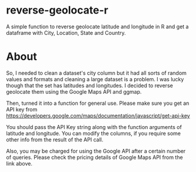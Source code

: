 # reverse-geolocate-r
A simple function to reverse geolocate latitude and longitude in R and get a dataframe with City, Location, State and Country.

# About

So, I needed to clean a dataset's city column but it had all sorts of random values and formats and cleaning a large dataset is a problem. I was lucky though that the set has latitudes and longitudes. I decided to reverse geolocate them using the Google Maps API and ggmap.

Then, turned it into a function for general use.
Please make sure you get an API key from https://developers.google.com/maps/documentation/javascript/get-api-key

You should pass the API Key string along with the function arguments of latitude and longitude. You can modify the columns, if you require some other info from the result of the API call. 

Also, you may be charged for using the Google API after a certain number of queries. Please check the pricing details of Google Maps API from the link above.

